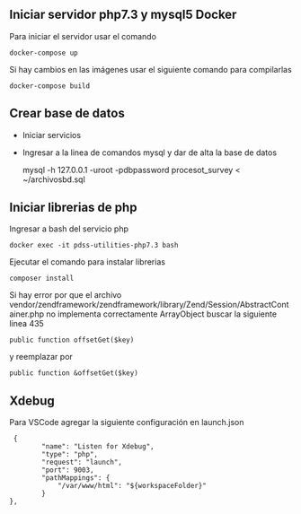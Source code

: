 Iniciar servidor php7.3 y mysql5 Docker
----------

Para iniciar el servidor usar el comando

    docker-compose up

Si hay cambios en las imágenes usar el siguiente comando para compilarlas

    docker-compose build


## Crear base de datos

- Iniciar servicios
- Ingresar a la linea de comandos mysql y dar de alta la base de datos

    mysql -h 127.0.0.1 -uroot -pdbpassword procesot_survey < ~/archivosbd.sql

## Iniciar librerias de php

Ingresar a bash del servicio php 

    docker exec -it pdss-utilities-php7.3 bash
    
Ejecutar el comando para instalar librerias

    composer install

Si hay error por que el archivo vendor/zendframework/zendframework/library/Zend/Session/AbstractContainer.php no implementa correctamente ArrayObject buscar la siguiente linea 435

    public function offsetGet($key)

y reemplazar por

    public function &offsetGet($key)


## Xdebug

Para VSCode agregar la siguiente configuración en launch.json

     {
            "name": "Listen for Xdebug",
            "type": "php",
            "request": "launch",
            "port": 9003,
            "pathMappings": {
                "/var/www/html": "${workspaceFolder}"
            }
    },